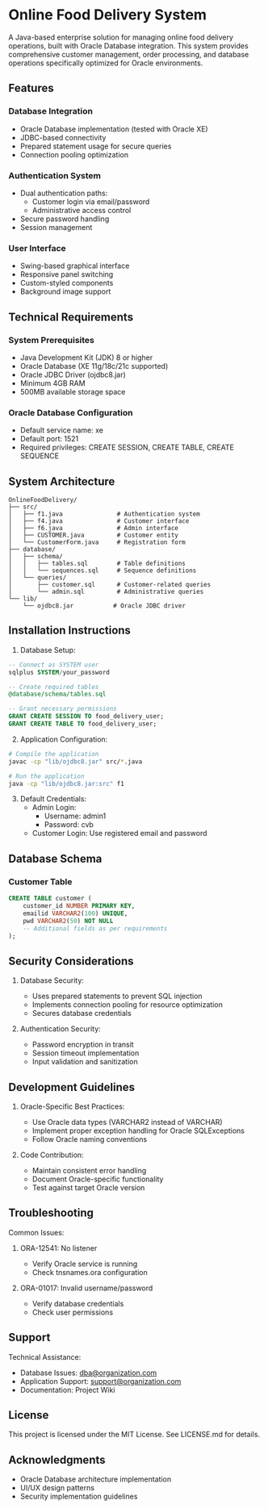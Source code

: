 # Online Food Delivery System

A Java-based enterprise solution for managing online food delivery operations, built with Oracle Database integration. This system provides comprehensive customer management, order processing, and database operations specifically optimized for Oracle environments.

## Features

### Database Integration
- Oracle Database implementation (tested with Oracle XE)
- JDBC-based connectivity
- Prepared statement usage for secure queries
- Connection pooling optimization

### Authentication System
- Dual authentication paths:
  - Customer login via email/password
  - Administrative access control
- Secure password handling
- Session management

### User Interface
- Swing-based graphical interface
- Responsive panel switching
- Custom-styled components
- Background image support

## Technical Requirements

### System Prerequisites
- Java Development Kit (JDK) 8 or higher
- Oracle Database (XE 11g/18c/21c supported)
- Oracle JDBC Driver (ojdbc8.jar)
- Minimum 4GB RAM
- 500MB available storage space

### Oracle Database Configuration
- Default service name: xe
- Default port: 1521
- Required privileges: CREATE SESSION, CREATE TABLE, CREATE SEQUENCE

## System Architecture

```
OnlineFoodDelivery/
├── src/
│   ├── f1.java               # Authentication system
│   ├── f4.java               # Customer interface
│   ├── f6.java               # Admin interface
│   ├── CUSTOMER.java         # Customer entity
│   └── CustomerForm.java     # Registration form
├── database/
│   ├── schema/
│   │   ├── tables.sql        # Table definitions
│   │   └── sequences.sql     # Sequence definitions
│   └── queries/
│       ├── customer.sql      # Customer-related queries
│       └── admin.sql         # Administrative queries
└── lib/
    └── ojdbc8.jar           # Oracle JDBC driver
```

## Installation Instructions

1. Database Setup:
```sql
-- Connect as SYSTEM user
sqlplus SYSTEM/your_password

-- Create required tables
@database/schema/tables.sql

-- Grant necessary permissions
GRANT CREATE SESSION TO food_delivery_user;
GRANT CREATE TABLE TO food_delivery_user;
```

2. Application Configuration:
```bash
# Compile the application
javac -cp "lib/ojdbc8.jar" src/*.java

# Run the application
java -cp "lib/ojdbc8.jar:src" f1
```

3. Default Credentials:
   - Admin Login:
     - Username: admin1
     - Password: cvb
   - Customer Login: Use registered email and password

## Database Schema

### Customer Table
```sql
CREATE TABLE customer (
    customer_id NUMBER PRIMARY KEY,
    emailid VARCHAR2(100) UNIQUE,
    pwd VARCHAR2(50) NOT NULL
    -- Additional fields as per requirements
);
```

## Security Considerations

1. Database Security:
   - Uses prepared statements to prevent SQL injection
   - Implements connection pooling for resource optimization
   - Secures database credentials

2. Authentication Security:
   - Password encryption in transit
   - Session timeout implementation
   - Input validation and sanitization

## Development Guidelines

1. Oracle-Specific Best Practices:
   - Use Oracle data types (VARCHAR2 instead of VARCHAR)
   - Implement proper exception handling for Oracle SQLExceptions
   - Follow Oracle naming conventions

2. Code Contribution:
   - Maintain consistent error handling
   - Document Oracle-specific functionality
   - Test against target Oracle version

## Troubleshooting

Common Issues:
1. ORA-12541: No listener
   - Verify Oracle service is running
   - Check tnsnames.ora configuration

2. ORA-01017: Invalid username/password
   - Verify database credentials
   - Check user permissions

## Support

Technical Assistance:
- Database Issues: dba@organization.com
- Application Support: support@organization.com
- Documentation: Project Wiki

## License

This project is licensed under the MIT License. See LICENSE.md for details.

## Acknowledgments

- Oracle Database architecture implementation
- UI/UX design patterns
- Security implementation guidelines
